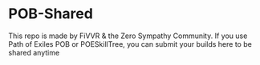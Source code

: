 # POB-Shared
This repo is made by FiVVR &amp; the Zero Sympathy Community. If you use Path of Exiles POB or POESkillTree, you can submit your builds here to be shared anytime
